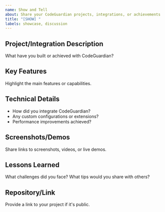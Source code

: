 ```yaml
---
name: Show and Tell
about: Share your CodeGuardian projects, integrations, or achievements
title: "[SHOW] "
labels: showcase, discussion
---
```


## Project/Integration Description
What have you built or achieved with CodeGuardian?

## Key Features
Highlight the main features or capabilities.

## Technical Details
- How did you integrate CodeGuardian?
- Any custom configurations or extensions?
- Performance improvements achieved?

## Screenshots/Demos
Share links to screenshots, videos, or live demos.

## Lessons Learned
What challenges did you face? What tips would you share with others?

## Repository/Link
Provide a link to your project if it's public.
